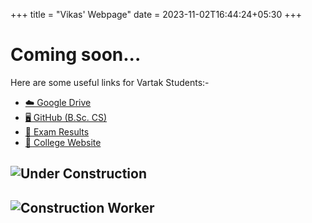 +++
title = "Vikas' Webpage"
date = 2023-11-02T16:44:24+05:30
+++
# Coming soon...

Here are some useful links for Vartak Students:-
- [☁️  Google Drive](https://drive.google.com/drive/folders/1Pc_VV5jcq0mqbes_C-KTYcGcyNtHfMrG)
- [🖥️  GitHub (B.Sc. CS)](https://github.com/labstudent41/code)
- [📝  Exam Results](results)
- [🏫  College Website](https://avc.ac.in)

## ![Under Construction](pics/under-construction-1.gif)
## ![Construction Worker](pics/construction-worker-animation.gif)
